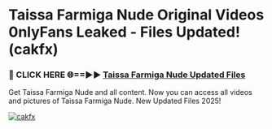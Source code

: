 # Taissa Farmiga Nude Original Videos 0nlyFans Leaked - Files Updated! (cakfx)

<h3>🔴 CLICK HERE 🌐==►► <a href="https://tinyurl.com/52m3yx9h" rel="nofollow">Taissa Farmiga Nude Updated Files</a></h3>

Get Taissa Farmiga Nude and all content. Now you can access all videos and pictures of Taissa Farmiga Nude. New Updated Files 2025!

[![cakfx](https://i.imgur.com/TnHtlc8.gif)](https://tinyurl.com/52m3yx9h)

